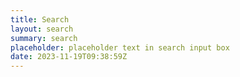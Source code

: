 ```yaml
---
title: Search
layout: search
summary: search
placeholder: placeholder text in search input box
date: 2023-11-19T09:38:59Z
---
```

